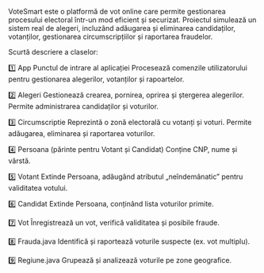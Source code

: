   VoteSmart este o platformă de vot online care permite gestionarea procesului electoral într-un mod eficient și securizat. Proiectul simulează un sistem real de alegeri, incluzând adăugarea și eliminarea 
candidaților, votanților, gestionarea circumscripțiilor și raportarea fraudelor.

  Scurtă descriere a claselor:
  
1️⃣ App
Punctul de intrare al aplicației
Procesează comenzile utilizatorului pentru gestionarea alegerilor, votanților și rapoartelor.

2️⃣ Alegeri
Gestionează crearea, pornirea, oprirea și ștergerea alegerilor.
Permite administrarea candidaților și voturilor.

3️⃣ Circumscriptie
Reprezintă o zonă electorală cu votanți și voturi.
Permite adăugarea, eliminarea și raportarea voturilor.

4️⃣ Persoana (părinte pentru Votant și Candidat)
Conține CNP, nume și vârstă.

5️⃣ Votant
Extinde Persoana, adăugând atributul „neîndemânatic” pentru validitatea votului.

6️⃣ Candidat
Extinde Persoana, conținând lista voturilor primite.

7️⃣ Vot
Înregistrează un vot, verifică validitatea și posibile fraude.

8️⃣ Frauda.java
Identifică și raportează voturile suspecte (ex. vot multiplu).

9️⃣ Regiune.java
Grupează și analizează voturile pe zone geografice.

